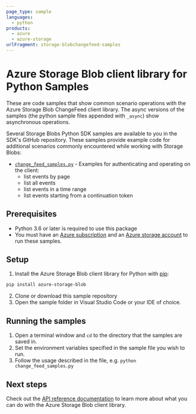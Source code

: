 ```yaml
---
page_type: sample
languages:
  - python
products:
  - azure
  - azure-storage
urlFragment: storage-blobchangefeed-samples
---
```


# Azure Storage Blob client library for Python Samples

These are code samples that show common scenario operations with the Azure Storage Blob ChangeFeed client library.
The async versions of the samples (the python sample files appended with `_async`) show asynchronous operations.

Several Storage Blobs Python SDK samples are available to you in the SDK's GitHub repository. These samples provide example code for additional scenarios commonly encountered while working with Storage Blobs:

* [`change_feed_samples.py`](https://github.com/Azure/azure-sdk-for-python/tree/main/sdk/storage/azure-storage-blob-changefeed/samples/change_feed_samples.py) - Examples for authenticating and operating on the client:
    * list events by page
    * list all events
    * list events in a time range
    * list events starting from a continuation token

## Prerequisites
* Python 3.6 or later is required to use this package
* You must have an [Azure subscription](https://azure.microsoft.com/free/) and an
[Azure storage account](https://learn.microsoft.com/azure/storage/common/storage-account-overview) to run these samples.

## Setup

1. Install the Azure Storage Blob client library for Python with [pip](https://pypi.org/project/pip/):

```bash
pip install azure-storage-blob
```

2. Clone or download this sample repository
3. Open the sample folder in Visual Studio Code or your IDE of choice.

## Running the samples

1. Open a terminal window and `cd` to the directory that the samples are saved in.
2. Set the environment variables specified in the sample file you wish to run.
3. Follow the usage described in the file, e.g. `python change_feed_samples.py`

## Next steps

Check out the [API reference documentation](https://learn.microsoft.com/python/api/overview/azure/storage-blob-changefeed-readme?view=azure-python-preview) to learn more about
what you can do with the Azure Storage Blob client library.

